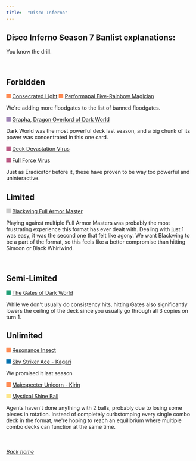 ```yaml
---
title:  "Disco Inferno"
---
```


## Disco Inferno Season 7 Banlist explanations:


You know the drill.

<br>

## Forbidden

<img src="assets/effect.png" alt="Effect Monster" width="12" height="12"/> [Consecrated Light](https://db.ygoprodeck.com/card/?search=Consecrated%20Light)
<img src="assets/effect.png" alt="Effect Monster" width="12" height="12"/> [Performapal Five-Rainbow Magician](https://db.ygoprodeck.com/card/?search=Performapal%20Five-Rainbow%20Magician)

We're adding more floodgates to the list of banned floodgates.

<img src="assets/fusion.png" alt="XYZ Fusion" width="12" height="12"/> [Grapha, Dragon Overlord of Dark World](https://db.ygoprodeck.com/card/?search=Grapha,%20Dragon%20Overlord%20of%20Dark%20World)

Dark World was the most powerful deck last season, and a big chunk of its power was concentrated in this one card.  

<img src="assets/trap.png" alt="Trap" width="12" height="12"/> [Deck Devastation Virus](https://db.ygoprodeck.com/card/?search=Deck%20Devastation%20Virus)

<img src="assets/trap.png" alt="Trap" width="12" height="12"/> [Full Force Virus](https://db.ygoprodeck.com/card/?search=Full%20Force%20Virus)

Just as Eradicator before it, these have proven to be way too powerful and uninteractive.

## Limited

<img src="assets/synchro.png" alt="Synchro Monster" width="12" height="12"/> [Blackwing Full Armor Master](https://db.ygoprodeck.com/card/?search=Blackwing%20Full%20Armor%20Master)

Playing against multiple Full Armor Masters was probably the most frustrating experience this format has ever dealt with. Dealing with just 1 was easy, it was the second one that felt like agony. We want Blackwing to be a part of the format, so this feels like a better compromise than hitting Simoon or Black Whirlwind. 

<br>

## Semi-Limited

<img src="assets/spell.png" alt="Spell" width="12" height="12"/> [The Gates of Dark World](https://db.ygoprodeck.com/card/?search=The%20Gates%20of%20Dark%20World)

While we don't usually do consistency hits, hitting Gates also significantly lowers the ceiling of the deck since you usually go through all 3 copies on turn 1.

## Unlimited

<img src="assets/effect.png" alt="Effect Monster" width="12" height="12"/> [Resonance Insect](https://db.ygoprodeck.com/card/?search=Resonance%20Insect)

<img src="assets/link.png" alt="Link Monster" width="12" height="12"/> [Sky Striker Ace - Kagari](https://db.ygoprodeck.com/card/?search=Sky%20Striker%20Ace%20-%20Kagari)

We promised it last season

<img src="assets/effect.png" alt="Effect Monster" width="12" height="12"/> [Majespecter Unicorn - Kirin](https://db.ygoprodeck.com/card/?search=Majespecter%20Unicorn%20-%20Kirin)

<img src="assets/vanilla.png" alt="Normal Monster" width="12" height="12"/> [Mystical Shine Ball](https://db.ygpprodeck.com/card/?search=Mystical%20Shine%20Ball)

Agents haven't done anything with 2 balls, probably due to losing some pieces in rotation. Instead of completely curbstomping every single combo deck in the format, we're hoping to reach an equilibrium where multiple combo decks can function at the same time.

<br>

###### [Back home](index)
